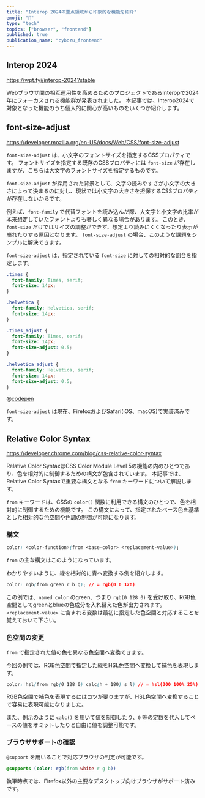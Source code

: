 ```yaml
---
title: "Interop 2024の重点領域から印象的な機能を紹介"
emoji: "🌲"
type: "tech"
topics: ["browser", "frontend"]
published: true
publication_name: "cybozu_frontend"
---
```


## Interop 2024

https://wpt.fyi/interop-2024?stable

Webブラウザ間の相互運用性を高めるためのプロジェクトであるInteropで2024年にフォーカスされる機能群が発表されました。
本記事では、Interop2024で対象となった機能のうち個人的に関心が高いものをいくつか紹介します。

## font-size-adjust

https://developer.mozilla.org/en-US/docs/Web/CSS/font-size-adjust

`font-size-adjust` は、小文字のフォントサイズを指定するCSSプロパティです。
フォントサイズを指定する既存のCSSプロパティには `font-size` が存在しますが、こちらは大文字のフォントサイズを指定するものです。

`font-size-adjust` が採用された背景として、文字の読みやすさが小文字の大きさによって決まるのに対し、現状では小文字の大きさを担保するCSSプロパティが存在しないからです。

例えば、`font-family` で代替フォントを読み込んだ際、大文字と小文字の比率が本来想定していたフォントよりも著しく異なる場合があります。
このとき、`font-size` だけではサイズの調整ができず、想定より読みにくくなったり表示が崩れたりする原因となります。
`font-size-adjust` の場合、このような課題をシンプルに解決できます。

`font-size-adjust` は、指定されている `font-size` に対しての相対的な割合を指定します。

```css
.times {
  font-family: Times, serif;
  font-size: 14px;
}

.helvetica {
  font-family: Helvetica, serif;
  font-size: 14px;  
}

.times_adjust {
  font-family: Times, serif;
  font-size: 14px;
  font-size-adjust: 0.5;
}

.helvetica_adjust {
  font-family: Helvetica, serif;
  font-size: 14px;
  font-size-adjust: 0.5;
}
```

@[codepen](https://codepen.io/b4h0-c4t/pen/vYPbXQo)

`font-size-adjust` は現在、FirefoxおよびSafari(iOS、macOS)で実装済みです。

## Relative Color Syntax

https://developer.chrome.com/blog/css-relative-color-syntax

Relative Color SyntaxはCSS Color Module Level 5の機能の内のひとつであり、色を相対的に制御するための構文が包含されています。
本記事では、Relative Color Syntaxで重要な構文となる `from` キーワードについて解説します。

`from` キーワードは、CSSの `color()` 関数に利用できる構文のひとつで、色を相対的に制御するための機能です。
この構文によって、指定されたベース色を基準とした相対的な色空間や色調の制御が可能になります。

### 構文

```css
color: <color-function>(from <base-color> <replacement-value>);
```

`from` の主な構文はこのようになっています。

わかりやすいように、緑を相対的に青へ変換する例を紹介します。

```css
color: rgb(from green r b g); // = rgb(0 0 128)
```

この例では、`named color` のgreen、つまり `rgb(0 128 0)` を受け取り、RGB色空間としてgreenとblueの色成分を入れ替えた色が出力されます。
`<replacement-value>` に含まれる変数は最初に指定した色空間と対応することを覚えておいて下さい。

### 色空間の変更

`from` で指定された値の色を異なる色空間へ変換できます。

今回の例では、RGB色空間で指定した緑をHSL色空間へ変換して補色を表現します。

```css
color: hsl(from rgb(0 128 0) calc(h + 180) s l) // = hsl(300 100% 25%)
```

RGB色空間で補色を表現するにはコツが要りますが、HSL色空間へ変換することで容易に表現可能になりました。

また、例示のように `calc()` を用いて値を制御したり、`0` 等の定数を代入してベースの値をオミットしたりと自由に値を調整可能です。

### ブラウザサポートの確認

`@support` を用いることで対応ブラウザの判定が可能です。

```css
@supports (color: rgb(from white r g b))
```

執筆時点では、Firefox以外の主要なデスクトップ向けブラウザがサポート済みです。